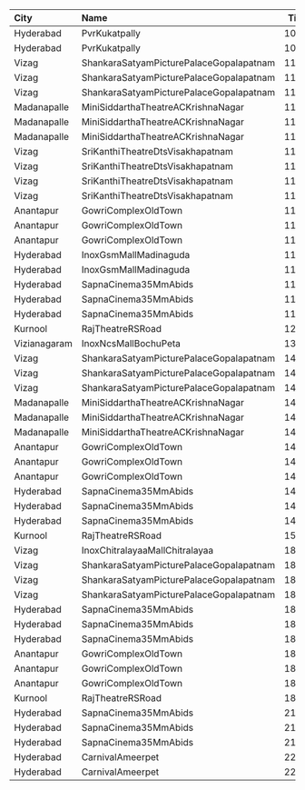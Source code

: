 | City         | Name                                    |  Time | Type            | Price | Capacity | Booked |
| :----------- | :-------------------------------------- | ----: | :-------------- | ----: | -------: | -----: |
| Hyderabad    | PvrKukatpally                           | 10:20 | Classic         |  150₹ |      135 |      4 |
| Hyderabad    | PvrKukatpally                           | 10:20 | Recliner        |  250₹ |        9 |      9 |
| Vizag        | ShankaraSatyamPicturePalaceGopalapatnam | 11:00 | Balcony         |  112₹ |      208 |    197 |
| Vizag        | ShankaraSatyamPicturePalaceGopalapatnam | 11:00 | FirstClass      |   80₹ |       25 |     25 |
| Vizag        | ShankaraSatyamPicturePalaceGopalapatnam | 11:00 | SecondClass     |   40₹ |       65 |     65 |
| Madanapalle  | MiniSiddarthaTheatreACKrishnaNagar      | 11:00 | Reserved        |   70₹ |      210 |    105 |
| Madanapalle  | MiniSiddarthaTheatreACKrishnaNagar      | 11:00 | First           |   50₹ |      124 |     62 |
| Madanapalle  | MiniSiddarthaTheatreACKrishnaNagar      | 11:00 | Second          |   30₹ |       74 |     37 |
| Vizag        | SriKanthiTheatreDtsVisakhapatnam        | 11:00 | ReservedClass   |   50₹ |      195 |    134 |
| Vizag        | SriKanthiTheatreDtsVisakhapatnam        | 11:00 | FirstClass      |   40₹ |      167 |    128 |
| Vizag        | SriKanthiTheatreDtsVisakhapatnam        | 11:00 | SecondClass     |   30₹ |      125 |    125 |
| Vizag        | SriKanthiTheatreDtsVisakhapatnam        | 11:00 | ThirdClass      |   20₹ |      122 |    122 |
| Anantapur    | GowriComplexOldTown                     | 11:15 | Platinum        |  110₹ |      244 |    140 |
| Anantapur    | GowriComplexOldTown                     | 11:15 | Gold            |   70₹ |      134 |    134 |
| Anantapur    | GowriComplexOldTown                     | 11:15 | Silver          |   30₹ |      106 |    106 |
| Hyderabad    | InoxGsmMallMadinaguda                   | 11:25 | Executive       |  200₹ |      146 |      0 |
| Hyderabad    | InoxGsmMallMadinaguda                   | 11:25 | Royal           |  300₹ |        4 |      0 |
| Hyderabad    | SapnaCinema35MmAbids                    | 11:30 | Balcony         |  100₹ |      324 |    270 |
| Hyderabad    | SapnaCinema35MmAbids                    | 11:30 | Silver          |   70₹ |      228 |    164 |
| Hyderabad    | SapnaCinema35MmAbids                    | 11:30 | Bronze          |   50₹ |      144 |    144 |
| Kurnool      | RajTheatreRSRoad                        | 12:00 | Balcony         |  100₹ |      387 |    235 |
| Vizianagaram | InoxNcsMallBochuPeta                    | 13:00 | Exclusive       |  150₹ |       96 |      0 |
| Vizag        | ShankaraSatyamPicturePalaceGopalapatnam | 14:00 | Balcony         |  112₹ |      208 |    197 |
| Vizag        | ShankaraSatyamPicturePalaceGopalapatnam | 14:00 | FirstClass      |   80₹ |       25 |     25 |
| Vizag        | ShankaraSatyamPicturePalaceGopalapatnam | 14:00 | SecondClass     |   40₹ |       65 |     65 |
| Madanapalle  | MiniSiddarthaTheatreACKrishnaNagar      | 14:00 | Reserved        |   70₹ |      210 |    105 |
| Madanapalle  | MiniSiddarthaTheatreACKrishnaNagar      | 14:00 | First           |   50₹ |      124 |     62 |
| Madanapalle  | MiniSiddarthaTheatreACKrishnaNagar      | 14:00 | Second          |   30₹ |       74 |     37 |
| Anantapur    | GowriComplexOldTown                     | 14:30 | Platinum        |  110₹ |      244 |    140 |
| Anantapur    | GowriComplexOldTown                     | 14:30 | Gold            |   70₹ |      134 |    134 |
| Anantapur    | GowriComplexOldTown                     | 14:30 | Silver          |   30₹ |      106 |    106 |
| Hyderabad    | SapnaCinema35MmAbids                    | 14:30 | Balcony         |  100₹ |      324 |    270 |
| Hyderabad    | SapnaCinema35MmAbids                    | 14:30 | Silver          |   70₹ |      228 |    164 |
| Hyderabad    | SapnaCinema35MmAbids                    | 14:30 | Bronze          |   50₹ |      144 |    144 |
| Kurnool      | RajTheatreRSRoad                        | 15:00 | Balcony         |  100₹ |      387 |    235 |
| Vizag        | InoxChitralayaaMallChitralayaa          | 18:00 | Executive       |  150₹ |       35 |      0 |
| Vizag        | ShankaraSatyamPicturePalaceGopalapatnam | 18:00 | Balcony         |  112₹ |      208 |    197 |
| Vizag        | ShankaraSatyamPicturePalaceGopalapatnam | 18:00 | FirstClass      |   80₹ |       25 |     25 |
| Vizag        | ShankaraSatyamPicturePalaceGopalapatnam | 18:00 | SecondClass     |   40₹ |       65 |     65 |
| Hyderabad    | SapnaCinema35MmAbids                    | 18:00 | Balcony         |  100₹ |      324 |    270 |
| Hyderabad    | SapnaCinema35MmAbids                    | 18:00 | Silver          |   70₹ |      228 |    164 |
| Hyderabad    | SapnaCinema35MmAbids                    | 18:00 | Bronze          |   50₹ |      144 |    144 |
| Anantapur    | GowriComplexOldTown                     | 18:15 | Platinum        |  110₹ |      244 |    140 |
| Anantapur    | GowriComplexOldTown                     | 18:15 | Gold            |   70₹ |      134 |    134 |
| Anantapur    | GowriComplexOldTown                     | 18:15 | Silver          |   30₹ |      106 |    106 |
| Kurnool      | RajTheatreRSRoad                        | 18:30 | Balcony         |  100₹ |      387 |    235 |
| Hyderabad    | SapnaCinema35MmAbids                    | 21:15 | Balcony         |  100₹ |      324 |    270 |
| Hyderabad    | SapnaCinema35MmAbids                    | 21:15 | Silver          |   70₹ |      228 |    164 |
| Hyderabad    | SapnaCinema35MmAbids                    | 21:15 | Bronze          |   50₹ |      144 |    144 |
| Hyderabad    | CarnivalAmeerpet                        | 22:35 | PlatinumOffline |  150₹ |      240 |      5 |
| Hyderabad    | CarnivalAmeerpet                        | 22:35 | ReclinerOffline |  250₹ |       30 |      0 |